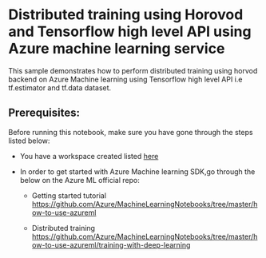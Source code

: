 # Distributed training using Horovod and Tensorflow high level API using Azure machine learning service  



This sample demonstrates how to perform distributed training using horvod backend on Azure Machine learning using Tensorflow high level API i.e tf.estimator and tf.data dataset.




## Prerequisites:

Before running this notebook, make sure you have gone through the steps listed below:

- You have a workspace created listed [here](https://docs.microsoft.com/en-us/azure/machine-learning/service/quickstart-get-started )  

- In order to get started with Azure Machine learning SDK,go through the below on the Azure ML official repo: 
    - Getting started tutorial https://github.com/Azure/MachineLearningNotebooks/tree/master/how-to-use-azureml

    - Distributed training https://github.com/Azure/MachineLearningNotebooks/tree/master/how-to-use-azureml/training-with-deep-learning 
